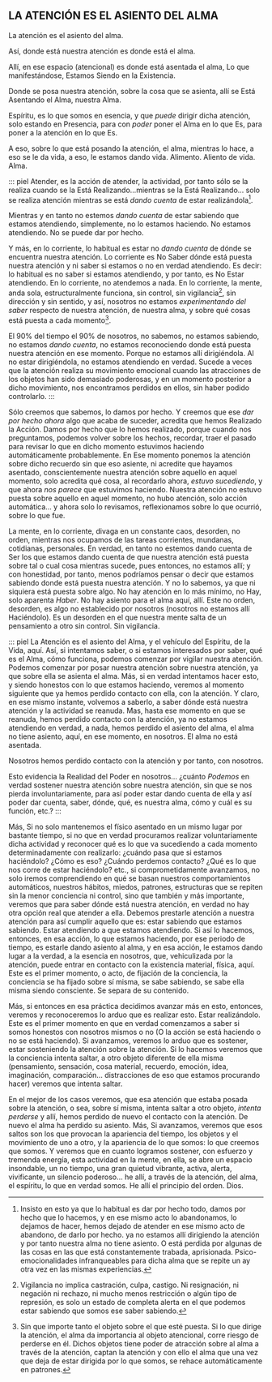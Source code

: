 ## LA ATENCIÓN ES EL ASIENTO DEL ALMA

La atención es el asiento del alma.

Así, donde está nuestra atención es donde está el alma.

Allí, en ese espacio (atencional) es donde está asentada el alma, Lo que manifestándose, Estamos Siendo en la Existencia.

Donde se posa nuestra atención, sobre la cosa que se asienta, allí se Está Asentando el Alma, nuestra Alma.

Espíritu, es lo que somos en esencia, y que _puede_ dirigir dicha atención, solo estando en Presencia, para con _poder_ poner el Alma en lo que Es, para poner a la atención en lo que Es.

A eso, sobre lo que está posando la atención, el alma, mientras lo hace, a eso se le da vida, a eso, le estamos dando vida. Alimento. Aliento de vida. Alma.

::: piel
Atender, es la acción de atender, la actividad, por tanto sólo se la realiza cuando se la Está Realizando…mientras se la Está Realizando… solo se realiza atención mientras se está _dando cuenta_ de estar realizándola[^1].

Mientras y en tanto no estemos _dando cuenta_ de estar sabiendo que estamos atendiendo, simplemente, no lo estamos haciendo. No estamos atendiendo. No se puede dar por hecho.

Y más, en lo corriente, lo habitual es estar no _dando cuenta_ de dónde se encuentra nuestra atención. Lo corriente es No Saber dónde está puesta nuestra atención y ni saber si estamos o no en verdad atendiendo. Es decir: lo habitual es no saber si estamos atendiendo, y por tanto, es No Estar atendiendo. En lo corriente, no atendemos a nada. En lo corriente, la mente, anda sola, estructuralmente funciona, sin control, sin vigilancia[^2], sin dirección y sin sentido, y así, nosotros no estamos _experimentando del saber_ respecto de nuestra atención, de nuestra alma, y sobre qué cosas está puesta a cada momento[^3].

El 90% del tiempo el 90% de nosotros, no sabemos, no estamos sabiendo, no estamos _dando cuenta_, no estamos reconociendo donde está puesta nuestra atención en ese momento. Porque no estamos allí dirigiéndola. Al no estar dirigiéndola, no estamos atendiendo en verdad. Sucede a veces que la atención realiza su movimiento emocional cuando las atracciones de los objetos han sido demasiado poderosas, y en un momento posterior a dicho movimiento, nos encontramos perdidos en ellos, sin haber podido controlarlo.
:::

Sólo creemos que sabemos, lo damos por hecho. Y creemos que ese _dar por hecho ahora_ algo que acaba de suceder, acredita que hemos Realizado la Acción. Damos por hecho que lo hemos realizado, porque cuando nos preguntamos, podemos volver sobre los hechos, recordar, traer el pasado para revisar lo que en dicho momento estuvimos haciendo automáticamente probablemente. En Ese momento ponemos la atención sobre dicho recuerdo sin que eso asiente, ni acredite que hayamos asentado, conscientemente nuestra atención sobre aquello en aquel momento, solo acredita qué cosa, al recordarlo ahora, _estuvo sucediendo_, y que ahora _nos parece_ que estuvimos haciendo. Nuestra atención no estuvo puesta sobre aquello en aquel momento, no hubo atención, solo acción automática… y ahora solo lo revisamos, reflexionamos sobre lo que ocurrió, sobre lo que fue.

La mente, en lo corriente, divaga en un constante caos, desorden, no orden, mientras nos ocupamos de las tareas corrientes, mundanas, cotidianas, personales. En verdad, en tanto no estemos dando cuenta de Ser los que estamos dando cuenta de que nuestra atención está puesta sobre tal o cual cosa mientras sucede, pues entonces, no estamos allí; y con honestidad, por tanto, menos podríamos pensar o decir que estamos sabiendo donde está puesta nuestra atención. Y no lo sabemos, ya que ni siquiera está puesta sobre algo. No hay atención en lo más mínimo, no Hay, solo aparenta _Haber_. No hay asiento para el alma aquí, allí. Este no orden, desorden, es algo no establecido por nosotros (nosotros no estamos allí Haciéndolo). Es un desorden en el que nuestra mente salta de un pensamiento a otro sin control. Sin vigilancia.

::: piel
La Atención es el asiento del Alma, y el vehículo del Espíritu, de la Vida, aquí. Así, si intentamos saber, o si estamos interesados por saber, qué es el Alma, cómo funciona, podemos comenzar por vigilar nuestra atención. Podemos comenzar por posar nuestra atención sobre nuestra atención, ya que sobre ella se asienta el alma. Más, si en verdad intentamos hacer esto, y siendo honestos con lo que estamos haciendo, veremos al momento siguiente que ya hemos perdido contacto con ella, con la atención. Y claro, en ese mismo instante, volvemos a saberlo, a saber dónde está nuestra atención y la actividad se reanuda. Mas, hasta ese momento en que se reanuda, hemos perdido contacto con la atención, ya no estamos atendiendo en verdad, a nada, hemos perdido el asiento del alma, el alma no tiene asiento, aquí, en ese momento, en nosotros. El alma no está asentada. 

Nosotros hemos perdido contacto con la atención y por tanto, con nosotros.


Esto evidencia la Realidad del Poder en nosotros… ¿cuánto _Podemos_ en verdad sostener nuestra atención sobre nuestra atención, sin que se nos pierda involuntariamente, para así poder estar dando cuenta de ella y así poder dar cuenta, saber, dónde, qué, es nuestra alma, cómo y cuál es su función, etc.?
:::

Más, Si no solo mantenemos el físico asentado en un mismo lugar por bastante tiempo, si no que en verdad procuramos realizar voluntariamente dicha actividad y reconocer qué es lo que va sucediendo a cada momento determinadamente con realizarlo: ¿cuándo pasa que si estamos haciéndolo? ¿Cómo es eso? ¿Cuándo perdemos contacto? ¿Qué es lo que nos corre de estar haciéndolo? etc., si comprometidamente avanzamos, no solo iremos comprendiendo en qué se basan nuestros comportamientos automáticos, nuestros hábitos, miedos, patrones, estructuras que se repiten sin la menor conciencia ni control, sino que también y más importante, veremos que para saber dónde está nuestra atención, en verdad no hay otra opción real que atender a ella. Debemos prestarle atención a nuestra atención para así cumplir aquello que es: estar sabiendo que estamos sabiendo. Estar atendiendo a que estamos atendiendo. Si así lo hacemos, entonces, en esa acción, lo que estamos haciendo, por ese periodo de tiempo, es estarle dando asiento al alma, y en esa acción, le estamos dando lugar a la verdad, a la esencia en nosotros, que, vehiculizada por la atención, puede entrar en contacto con la existencia material, física, aquí. Este es el primer momento, o acto, de fijación de la conciencia, la conciencia se ha fijado sobre sí misma, se sabe sabiendo, se sabe ella misma siendo consciente. Se separa de su contenido.

Más, si entonces en esa práctica decidimos avanzar más en esto, entonces, veremos y reconoceremos lo arduo que es realizar esto. Estar realizándolo. Este es el primer momento en que en verdad comenzamos a saber si somos honestos con nosotros mismos o no (O la acción se está haciendo o no se está haciendo). Si avanzamos, veremos lo arduo que es sostener, estar sosteniendo la atención sobre la atención. Si lo hacemos veremos que la conciencia intenta saltar, a otro objeto diferente de ella misma (pensamiento, sensación, cosa material, recuerdo, emoción, idea, imaginación, comparación… distracciones de eso que estamos procurando hacer) veremos que intenta saltar.


En el mejor de los casos veremos, que esa atención que estaba posada sobre la atención, o sea, sobre sí misma, intenta saltar a otro objeto, _intenta perderse_ y allí, hemos perdido de nuevo el contacto con la atención. De nuevo el alma ha perdido su asiento.
Más, Si avanzamos, veremos que esos saltos son los que provocan la apariencia del tiempo, los objetos y el movimiento de uno a otro, y la apariencia de lo que somos: lo que creemos que somos. Y veremos que en cuanto logramos sostener, con esfuerzo y tremenda energía, esta actividad en la mente, en ella, se abre un espacio insondable, un no tiempo, una gran quietud vibrante, activa, alerta, vivificante, un silencio poderoso… he allí, a través de la atención, del alma, el espíritu, lo que en verdad somos. He allí el principio del orden. Dios.

[^1]:Insisto en esto ya que lo habitual es dar por hecho todo, damos por hecho que lo hacemos, y en ese mismo acto lo abandonamos, lo dejamos de hacer, hemos dejado de atender en ese mismo acto de abandono, de darlo por hecho. ya no estamos allí dirigiendo la atención y por tanto nuestra alma no tiene asiento. O está perdida por algunas de las cosas en las que está constantemente trabada, aprisionada. Psico-emocionalidades infranqueables para dicha alma que se repite un ay otra vez en las mismas experiencias.

[^2]: Vigilancia no implica castración, culpa, castigo. Ni resignación, ni negación ni rechazo, ni mucho menos restricción o algún tipo de represión, es solo un estado de completa alerta en el que podemos estar sabiendo que somos ese saber sabiendo.

[^3]: Sin que importe tanto el objeto sobre el que esté puesta. Si lo que dirige la atención, el alma da importancia al objeto atencional, corre riesgo de perderse en él. Dichos objetos tiene poder de atracción sobre al alma a través de la atención, captan la atención y con ello el alma que una vez que deja de estar dirigida por lo que somos, se rehace automáticamente en patrones.